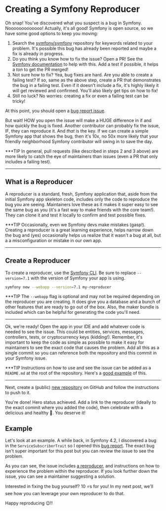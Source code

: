 # Creating a Symfony Reproducer

Oh snap! You've discovered what you suspect is a bug in Symfony. Nooooooooooooo!
Actually, it's all good! Symfony is open source, so we have some good options to keep you moving:

1. Search the [symfony/symfony](https://github.com/symfony/symfony) repository for keywords related to your problem.
   It's possible this bug has already been reported and maybe a fix is already in progress.
2. Do you think you know how to fix the issue? Open a PR! See the
   [Symfony documentation](https://symfony.com/doc/current/contributing/code/pull_requests.html) to help with this.
   Add a test if possible, it helps a *ton* to get the PR merged!
3. Not sure how to fix? Yea, bug fixes are hard. Are you able to create a failing test? If so, same as the above
   step, create a PR that demonstrates the bug in a failing test. Even if it doesn't include a fix, it's highly
   likely it will get reviewed and confirmed. You'll also likely get tips on how to fix!
4. Still no luck? No worries: creating a fix or even a failing test can be tricky!

At this point, you should open a [bug report issue](https://github.com/symfony/symfony/issues/new/choose).

But wait! HOW you open the issue will make a HUGE difference in if and how quickly the bug is fixed.
Another contributor can probably fix the issue, IF, they can reproduce it. And *that* is the key.
If we can create a simple Symfony app that shows the bug, then it's 10x, no 50x more likely that your
friendly neighborhood Symfony contributor will swing in to save the day.

***TIP
In general, pull requests (like described in steps 2 and 3 above) are more likely to catch the eye
of maintainers than issues (even a PR that only includes a failing test).
***

## What is a Reproducer

A reproducer is a standard, fresh, Symfony application that, aside from the initial Symfony app skeleton code,
includes only the code to reproduce the bug you are seeing. Maintainers love these as it makes it super easy
to see the same bug as you (it's a fast way to make friends with the core team!). They can clone it and test
it locally to confirm and test possible fixes.

***TIP
Occasionally, even we Symfony devs make mistakes (gasp!).
Creating a reproducer is a great learning experience, helps narrow down the
bug and (yes) occasionally helps us realize that it wasn't a bug at all, but a
a misconfiguration or mistake in our own app.
***

## Create a Reproducer

To create a reproducer, use the [Symfony CLI](https://symfony.com/download).
Be sure to replace `--version=7.1` with the version of Symfony your app is using.

```bash
symfony new --webapp --version=7.1 my-reproducer
```

***TIP
The `--webapp` flag is optional and may not be required depending on the reproducer you are creating.
It does give you a database and a bunch of other features that are ready to go out of the box.
Also, the maker bundle is included which can be helpful for generating the code you'll need.
***

Ok, we're ready! Open the app in your IDE and add whatever code is needed to see the issue.
This could be entities, services, messages, controllers, tests, or cryptocurrency keys (kidding!).
Remember, it's important to keep the code as simple as possible to make it easy for maintainers
to see the exact code that causes the problem. Add all this as a single commit so you can reference
both the repository and this commit in your Symfony issue.

***TIP
Instructions on how to use and see the issue can be added as a `README.md` at the root of the
repository. Here's a [good example](https://github.com/weaverryan/api_platform_null_object_security_reproducer?tab=readme-ov-file#api-platform-bug-reproducer-object-is-null-during-patch-security)
of this.
***

Next, create a (public) [new repository](https://github.com/new) on GitHub and follow the instructions
to push to it.

You're done! Hero status achieved. Add a link to the reproducer (ideally to the exact commit where you
added the code), then celebrate with a delicious and healthy 🥗. You deserve it!

## Example

Let's look at an example. A while back, in Symfony 4.2, I discovered a bug in the
`ServiceSubscriberTrait` so I opened this [bug report](https://github.com/symfony/symfony/issues/42217).
The exact bug isn't super important for this post but you can review the issue to see
the problem.

As you can see, the issue includes [a reproducer](https://github.com/kbond/subscriber-trait-bug-reproducer),
and instructions on how to experience the problem within the reproducer. If you look further down the issue,
you can see a maintainer suggesting a solution.

Interested in fixing the bug yourself? 10 ⭐s for you! In my next post, we'll see how you can leverage
your own reproducer to do that.

Happy reproducing 😉!!
